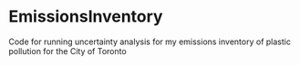 # EmissionsInventory
Code for running uncertainty analysis for my emissions inventory of plastic pollution for the City of Toronto

